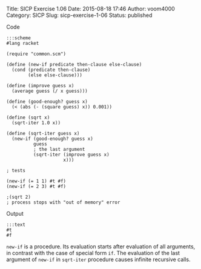 Title: SICP Exercise 1.06
Date: 2015-08-18 17:46
Author: voom4000
Category: SICP
Slug: sicp-exercise-1-06
Status: published

Code
```
:::scheme
#lang racket

(require "common.scm")

(define (new-if predicate then-clause else-clause)
  (cond (predicate then-clause)
        (else else-clause)))

(define (improve guess x)
  (average guess (/ x guess)))

(define (good-enough? guess x)
  (< (abs (- (square guess) x)) 0.001))

(define (sqrt x)
  (sqrt-iter 1.0 x))

(define (sqrt-iter guess x)
  (new-if (good-enough? guess x)
          guess
          ; the last argument
          (sqrt-iter (improve guess x)
                     x)))

; tests

(new-if (= 1 1) #t #f)
(new-if (= 2 3) #t #f)

;(sqrt 2)
; process stops with "out of memory" error
```

Output
```
:::text
#t
#f
```

`new-if` is a procedure. Its evaluation starts after evaluation of all
arguments, in contrast with the case of special form `if`. The evaluation of
the last argument of `new-if` in `sqrt-iter` procedure causes infinite recursive calls.
